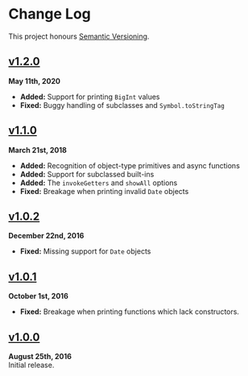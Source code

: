 Change Log
==========

This project honours [Semantic Versioning](http://semver.org/).


[v1.2.0]
------------------------------------------------------------------------
**May 11th, 2020**  
* **Added:** Support for printing `BigInt` values
* **Fixed:** Buggy handling of subclasses and `Symbol.toStringTag`


[v1.1.0]
------------------------------------------------------------------------
**March 21st, 2018**  
* **Added:** Recognition of object-type primitives and async functions
* **Added:** Support for subclassed built-ins
* **Added:** The `invokeGetters` and `showAll` options
* **Fixed:** Breakage when printing invalid `Date` objects


[v1.0.2]
------------------------------------------------------------------------
**December 22nd, 2016**  
* **Fixed:** Missing support for `Date` objects


[v1.0.1]
------------------------------------------------------------------------
**October 1st, 2016**  
* **Fixed:** Breakage when printing functions which lack constructors.


[v1.0.0]
------------------------------------------------------------------------
**August 25th, 2016**  
Initial release.


[Referenced links]:_____________________________________________________
[Unpublished]: ../../compare/v1.2.0...HEAD
[v1.2.0]: https://github.com/Alhadis/Print/releases/tag/v1.2.0
[v1.1.0]: https://github.com/Alhadis/Print/releases/tag/v1.1.0
[v1.0.2]: https://github.com/Alhadis/Print/releases/tag/v1.0.2
[v1.0.1]: https://github.com/Alhadis/Print/releases/tag/v1.0.1
[v1.0.0]: https://github.com/Alhadis/Print/releases/tag/v1.0.0
